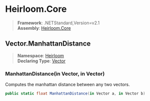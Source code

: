 # Heirloom.Core

> **Framework**: .NETStandard,Version=v2.1  
> **Assembly**: [Heirloom.Core][0]  

## Vector.ManhattanDistance

> **Namespace**: [Heirloom][0]  
> **Declaring Type**: [Vector][1]  

### ManhattanDistance(in Vector, in Vector)

Computes the manhattan distance between any two vectors.

```cs
public static float ManhattanDistance(in Vector a, in Vector b)
```

[0]: ../../../Heirloom.Core.md
[1]: ../Vector.md
